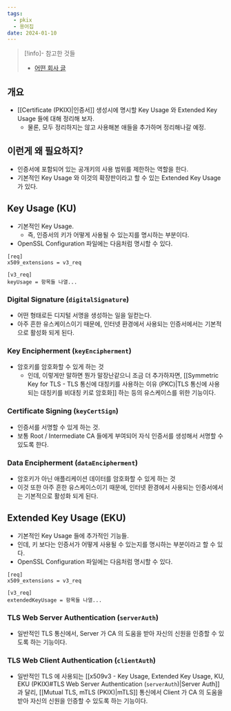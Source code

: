 ```yaml
---
tags:
  - pkix
  - 용어집
date: 2024-01-10
---
```

> [!info]- 참고한 것들
> - [어떤 회사 글](https://help.hcltechsw.com/domino/10.0.1/admin/conf_keyusageextensionsandextendedkeyusage_r.html)

## 개요

- [[Certificate (PKIX)|인증서]] 생성시에 명시할 Key Usage 와 Extended Key Usage 들에 대해 정리해 보자.
	- 물론, 모두 정리하지는 않고 사용해본 애들을 추가하며 정리해나갈 예정.

## 이런게 왜 필요하지?

- 인증서에 포함되어 있는 공개키의 사용 범위를 제한하는 역할을 한다.
- 기본적인 Key Usage 와 이것의 확장판이라고 할 수 있는 Extended Key Usage 가 있다.

## Key Usage (KU)

- 기본적인 Key Usage.
	- 즉, 인증서의 키가 어떻게 사용될 수 있는지를 명시하는 부분이다.
- OpenSSL Configuration 파일에는 다음처럼 명시할 수 있다.

```
[req]
x509_extensions = v3_req

[v3_req]
keyUsage = 항목들 나열...
```

### Digital Signature (`digitalSignature`)

- 어떤 형태로든 디지털 서명을 생성하는 일을 일컫는다.
- 아주 흔한 유스케이스이기 때문에, 인터넷 환경에서 사용되는 인증서에서는 기본적으로 활성화 되게 된다.

### Key Encipherment (`keyEncipherment`)

- 암호키를 암호화할 수 있게 하는 것
	- 인데, 이렇게만 말하면 뭔가 말장난같으니 조금 더 추가하자면, [[Symmetric Key for TLS - TLS 통신에 대칭키를 사용하는 이유 (PKC)|TLS 통신에 사용되는 대칭키를 비대칭 키로 암호화]] 하는 등의 유스케이스를 위한 기능이다.

### Certificate Signing (`keyCertSign`)

- 인증서를 서명할 수 있게 하는 것.
- 보통 Root / Intermediate CA 들에게 부여되어 자식 인증서를 생성해서 서명할 수 있도록 한다.

### Data Encipherment (`dataEncipherment`)

- 암호키가 아닌 애플리케이션 데이터를 암호화할 수 있게 하는 것
- 이것 또한 아주 흔한 유스케이스이기 때문에, 인터넷 환경에서 사용되는 인증서에서는 기본적으로 활성화 되게 된다.

## Extended Key Usage (EKU)

- 기본적인 Key Usage 들에 추가적인 기능들.
- 인데, 키 보다는 인증서가 어떻게 사용될 수 있는지를 명시하는 부분이라고 할 수 있다.
- OpenSSL Configuration 파일에는 다음처럼 명시할 수 있다.

```
[req]
x509_extensions = v3_req

[v3_req]
extendedKeyUsage = 항목들 나열...
```

### TLS Web Server Authentication (`serverAuth`)

- 일반적인 TLS 통신에서, Server 가 CA 의 도움을 받아 자신의 신원을 인증할 수 있도록 하는 기능이다.

### TLS Web Client Authentication (`clientAuth`)

- 일반적인 TLS 에 사용되는 [[x509v3 - Key Usage, Extended Key Usage, KU, EKU (PKIX)#TLS Web Server Authentication (`serverAuth`)|Server Auth]] 과 달리, [[Mutual TLS, mTLS (PKIX)|mTLS]] 통신에서 Client 가 CA 의 도움을 받아 자신의 신원을 인증할 수 있도록 하는 기능이다.